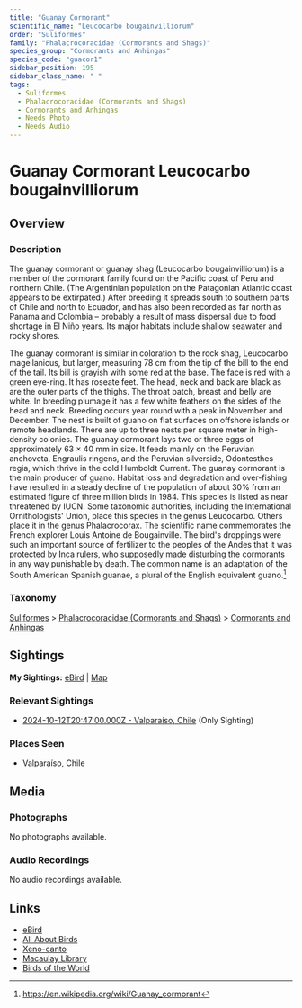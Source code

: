 ```yaml
---
title: "Guanay Cormorant"
scientific_name: "Leucocarbo bougainvilliorum"
order: "Suliformes"
family: "Phalacrocoracidae (Cormorants and Shags)"
species_group: "Cormorants and Anhingas"
species_code: "guacor1"
sidebar_position: 195
sidebar_class_name: " "
tags: 
  - Suliformes
  - Phalacrocoracidae (Cormorants and Shags)
  - Cormorants and Anhingas
  - Needs Photo
  - Needs Audio
---
```


# Guanay Cormorant <span className='sci_name'>Leucocarbo bougainvilliorum</span>

## Overview

### Description
The guanay cormorant or guanay shag (Leucocarbo bougainvilliorum) is a member of the cormorant family found on the Pacific coast of Peru and northern Chile.  (The Argentinian population on the Patagonian Atlantic coast appears to be extirpated.) After breeding it spreads south to southern parts of Chile and north to Ecuador, and has also been recorded as far north as Panama and Colombia – probably a result of mass dispersal due to food shortage in El Niño years. Its major habitats include shallow seawater and rocky shores.

The guanay cormorant is similar in coloration to the rock shag, Leucocarbo magellanicus, but larger, measuring 78 cm from the tip of the bill to the end of the tail. Its bill is grayish with some red at the base. The face is red with a green eye-ring. It has roseate feet. The head, neck and back are black as are the outer parts of the thighs. The throat patch, breast and belly are white. In breeding plumage it has a few white feathers on the sides of the head and neck.
Breeding occurs year round with a peak in November and December. The nest is built of guano on flat surfaces on offshore islands or remote headlands. There are up to three nests per square meter in high-density colonies. The guanay cormorant lays two or three eggs of approximately 63 × 40 mm in size.
It feeds mainly on the Peruvian anchoveta, Engraulis ringens, and the Peruvian silverside, Odontesthes regia, which thrive in the cold Humboldt Current. The guanay cormorant is the main producer of guano.
Habitat loss and degradation and over-fishing have resulted in a steady decline of the population of about 30% from an estimated figure of three million birds in 1984. This species is listed as near threatened by IUCN.
Some taxonomic authorities, including the International Ornithologists' Union, place this species in the genus Leucocarbo. Others place it in the genus Phalacrocorax.
The scientific name commemorates the French explorer Louis Antoine de Bougainville. The bird's droppings were such an important source of fertilizer to the peoples of the Andes that it was protected by Inca rulers, who supposedly made disturbing the cormorants in any way punishable by death. The common name is an adaptation of the South American Spanish guanae, a plural of the English equivalent guano.[^1]

[^1]: https://en.wikipedia.org/wiki/Guanay_cormorant

### Taxonomy
[Suliformes](/tags/suliformes) > [Phalacrocoracidae (Cormorants and Shags)](/tags/phalacrocoracidae-cormorants-and-shags) > [Cormorants and Anhingas](/tags/cormorants-and-anhingas)


## Sightings

**My Sightings:** [eBird](https://ebird.org/lifelist?r=world&time=life&spp=guacor1) | [Map](/map?species_code=guacor1)

### Relevant Sightings

* [2024-10-12T20:47:00.000Z - Valparaíso, Chile](https://ebird.org/checklist/S198994214) (Only Sighting)

### Places Seen

* Valparaíso, Chile



## Media
### Photographs
No photographs available.

### Audio Recordings
No audio recordings available.

## Links
* [eBird](https://ebird.org/species/guacor1) 
* [All About Birds](https://www.allaboutbirds.org/guide/guacor1) 
* [Xeno-canto](https://www.xeno-canto.org/species/leucocarbo-bougainvilliorum) 
* [Macaulay Library](https://search.macaulaylibrary.org/catalog?taxonCode=guacor1&sort=rating_rank_desc)
* [Birds of the World](https://birdsoftheworld.org/bow/species/guacor1)
